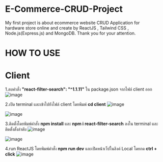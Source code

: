 # E-Commerce-CRUD-Project
My first project is about ecommerce website CRUD Application for hardware store online and create by ReactJS , Tailwind CSS , Node.js(Express.js) and MongoDB. Thank you for your attention.
# HOW TO USE
# Client
1.ลบคำสั่ง **"react-filter-search": "^1.1.11"** ใน package.json จากไฟล์ client ออก
![image](https://github.com/TanonchaiSrikawe/E-Commerce-CRUD-Project/assets/141351306/3ef06f70-4bd6-4bb4-91b7-6ba38677e403)

2.เปิด terminal และเข้าไปยังไฟล์ client โดยพิมพ์ **cd client**
![image](https://github.com/TanonchaiSrikawe/E-Commerce-CRUD-Project/assets/141351306/3c4deb55-3cab-4bfc-b346-b4c29b4e4b9d)

![image](https://github.com/TanonchaiSrikawe/E-Commerce-CRUD-Project/assets/141351306/44ee735b-4c06-453a-bdb1-8ecdc4031843)

3.ติดตั้งโดยพิมพ์คำสั่ง **npm install** และ **npm i react-filter-search** ลงใน terminal และติดตั้งตั้งลำดับ 
![image](https://github.com/TanonchaiSrikawe/E-Commerce-CRUD-Project/assets/141351306/043163a8-abfc-4731-a173-001116ce96f1)

![image](https://github.com/TanonchaiSrikawe/E-Commerce-CRUD-Project/assets/141351306/682d100c-1fa6-4aa1-903b-b25a8fb237b4)

4.run ReactJS โดยพิมพ์คำสั่ง **npm run dev** และเปิดหน้าเว็ปในลิงค์ Local โดยกด **ctrl + click**
![image](https://github.com/TanonchaiSrikawe/E-Commerce-CRUD-Project/assets/141351306/cf242157-8196-4c7b-8aab-2d22b31ef673)




